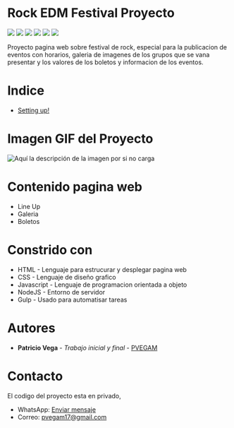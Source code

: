 # Rock EDM Festival Proyecto
![](https://img.shields.io/static/v1?label=ESTATUS&message=FINALIZADO&color=green) ![](https://shields.io/badge/-HTML-orange) ![](https://shields.io/badge/-CSS-blue) ![](https://shields.io/badge/-JAVASCRIPT-yellow) ![](https://shields.io/badge/-NODEJS-green) ![](https://shields.io/badge/-GULP-red)

Proyecto pagina web sobre festival de rock, especial para la publicacion de eventos con horarios, galeria de imagenes de los grupos que se vana presentar y los valores de los boletos y informacion de los eventos.
# Indice
* [Setting up!](#contacto)
# Imagen GIF del Proyecto
![Aquí la descripción de la imagen por si no carga](https://github.com/sith2000/Rock-EDM-Festival-Proyecto/blob/main/chrome-capture-2023-0-20.gif)
# Contenido pagina web
* Line Up
* Galeria
* Boletos
# Constrido con
* HTML - Lenguaje para estrucurar y desplegar pagina web
* CSS - Lenguaje de diseño grafico
* Javascript - Lenguaje de programacion orientada a objeto
* NodeJS - Entorno de servidor
* Gulp - Usado para automatisar tareas
# Autores
* **Patricio Vega** - *Trabajo inicial y final* - [PVEGAM](https://github.com/PVEGAM)
# Contacto
El codigo del proyecto esta en privado, 
* WhatsApp: [Enviar mensaje](https://api.whatsapp.com/send?phone=56950953133)
* Correo: pvegam17@gmail.com
